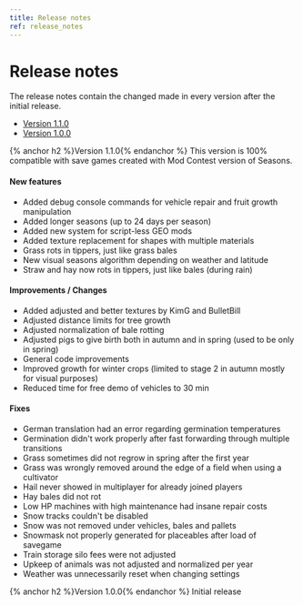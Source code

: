 ```yaml
---
title: Release notes
ref: release_notes
---
```


# Release notes
The release notes contain the changed made in every version after the initial release.

- [Version 1.1.0](#version-110)
- [Version 1.0.0](#version-100)

{% anchor h2 %}Version 1.1.0{% endanchor %}
This version is 100% compatible with save games created with Mod Contest version of Seasons.

#### New features
- Added debug console commands for vehicle repair and fruit growth manipulation
- Added longer seasons (up to 24 days per season)
- Added new system for script-less GEO mods
- Added texture replacement for shapes with multiple materials
- Grass rots in tippers, just like grass bales
- New visual seasons algorithm depending on weather and latitude
- Straw and hay now rots in tippers, just like bales (during rain)

#### Improvements / Changes
- Added adjusted and better textures by KimG and BulletBill
- Adjusted distance limits for tree growth
- Adjusted normalization of bale rotting
- Adjusted pigs to give birth both in autumn and in spring (used to be only in spring)
- General code improvements
- Improved growth for winter crops (limited to stage 2 in autumn mostly for visual purposes)
- Reduced time for free demo of vehicles to 30 min

#### Fixes
- German translation had an error regarding germination temperatures
- Germination didn't work properly after fast forwarding through multiple transitions
- Grass sometimes did not regrow in spring after the first year
- Grass was wrongly removed around the edge of a field when using a cultivator
- Hail never showed in multiplayer for already joined players
- Hay bales did not rot
- Low HP machines with high maintenance had insane repair costs
- Snow tracks couldn't be disabled
- Snow was not removed under vehicles, bales and pallets
- Snowmask not properly generated for placeables after load of savegame
- Train storage silo fees were not adjusted
- Upkeep of animals was not adjusted and normalized per year
- Weather was unnecessarily reset when changing settings

{% anchor h2 %}Version 1.0.0{% endanchor %}
Initial release
